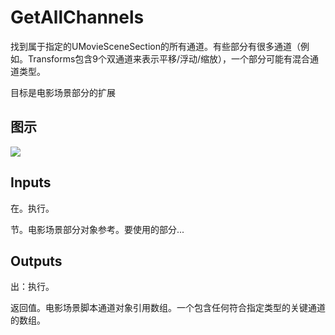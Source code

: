 # GetAllChannels

找到属于指定的UMovieSceneSection的所有通道。有些部分有很多通道（例如。Transforms包含9个双通道来表示平移/浮动/缩放），一个部分可能有混合通道类型。

目标是电影场景部分的扩展

## 图示

![]($-20221218-20521553.png)

## Inputs

在。执行。

节。电影场景部分对象参考。要使用的部分...

## Outputs

出：执行。

返回值。电影场景脚本通道对象引用数组。一个包含任何符合指定类型的关键通道的数组。
